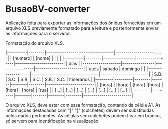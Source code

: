# BusaoBV-converter

Aplicação feita para exportar as informações dos ônibus fornecidas em um arquivo XLS previamente formatado para a leitura e posteriormente enviar as informações para o servidor.

Formatação do arquivo XLS.

|----------|--------|----------------|-----------------|------------------------|
| [numero] | [nome] |	       	       | 		             |		                    |
|----------|--------|----------------|-----------------|------------------------|
|			       	                        dias                                      |
|-------------------|----------------|-----------------|------------------------|
|       uteis       |     sabado     |     domingo     |		                    |
|-------------------|----------------|-----------------|------------------------|
|   S.B.  |   S.C.  |  S.B.  |  S.C. |  S.B.  |  S.C.  | Itinerários	          |
|---------|---------|--------|-------|--------|--------|------------------------|
| [hora]  |  [hora] | [hora] |[hora] | [hora] | [hora] |        [rua]           |
| [...]   |  [...]  | [...]  | [...] |  [...] | [...]  |        [...]           |
|---------|---------|--------|-------|--------|--------|------------------------|

O arquivo XLS, deve estar com essa formatação, contando da célula A1.
As informações destacadas com "[" "]" (colchetes) devem ser substituidas pelos dados pertinentes.
As células sem colchetes podem ficar em branco, só servem para identificação na visualização.
